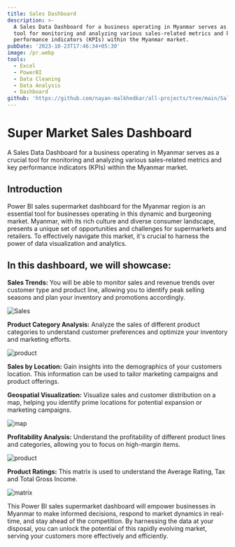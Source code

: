 ```yaml
---
title: Sales Dashboard
description: >-
  A Sales Data Dashboard for a business operating in Myanmar serves as a crucial
  tool for monitoring and analyzing various sales-related metrics and key
  performance indicators (KPIs) within the Myanmar market.
pubDate: '2023-10-23T17:46:34+05:30'
image: /pr.webp
tools:
  - Excel
  - PowerBI
  - Data Cleaning
  - Data Analysis
  - Dashboard
github: 'https://github.com/nayan-malkhedkar/all-projects/tree/main/Sales%20Dashboard'
---
```

# Super Market Sales Dashboard

A Sales Data Dashboard for a business operating in Myanmar serves as a crucial tool for monitoring and analyzing various sales-related metrics and key performance indicators (KPIs) within the Myanmar market.

## Introduction

Power BI sales supermarket dashboard for the Myanmar region is an essential tool for businesses operating in this dynamic and burgeoning market. Myanmar, with its rich culture and diverse consumer landscape, presents a unique set of opportunities and challenges for supermarkets and retailers. To effectively navigate this market, it's crucial to harness the power of data visualization and analytics.

## In this dashboard, we will showcase:

**Sales Trends:** You will be able to monitor sales and revenue trends over customer type and product line, allowing you to identify peak selling seasons and plan your inventory and promotions accordingly.

![Sales](/t1.png)

**Product Category Analysis:** Analyze the sales of different product categories to understand customer preferences and optimize your inventory and marketing efforts.

![product](/t2.1.png)

**Sales by Location:** Gain insights into the demographics of your customers  location. This information can be used to tailor marketing campaigns and product offerings.

**Geospatial Visualization:** Visualize sales and customer distribution on a map, helping you identify prime locations for potential expansion or marketing campaigns.

![map](/t3.png)



**Profitability Analysis:** Understand the profitability of different product lines and categories, allowing you to focus on high-margin items.

![product](/t4.png)

**Product Ratings:** This matrix is used to understand the Average Rating, Tax and Total Gross Income.

![matrix](/t5.png)

This Power BI sales supermarket dashboard will empower businesses in Myanmar to make informed decisions, respond to market dynamics in real-time, and stay ahead of the competition. By harnessing the data at your disposal, you can unlock the potential of this rapidly evolving market, serving your customers more effectively and efficiently.
